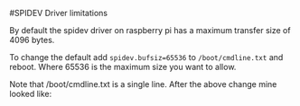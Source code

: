 #SPIDEV Driver limitations

By default the spidev driver on raspberry pi has a maximum transfer size of 4096 bytes.

To change the default add `spidev.bufsiz=65536` to `/boot/cmdline.txt` and reboot. Where 65536 is the maximum size you want to allow.

Note that /boot/cmdline.txt is a single line. After the above change mine looked like: